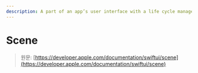 ```yaml
---
description: A part of an app’s user interface with a life cycle managed by the system.
---
```


# Scene

> 원문: [https://developer.apple.com/documentation/swiftui/scene](https://developer.apple.com/documentation/swiftui/scene)
